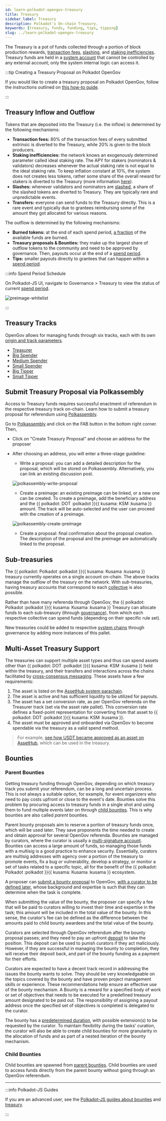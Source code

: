 ```yaml
---
id: learn-polkadot-opengov-treasury
title: Treasury
sidebar_label: Treasury
description: Polkadot's On-chain Treasury.
keywords: [treasury, funds, funding, tips, tipping]
slug: ../learn-polkadot-opengov-treasury
---
```


The Treasury is a pot of funds collected through a portion of block production rewards,
[transaction fees](./learn-transactions.md#transaction-fees), [slashing](./learn-offenses.md), and
[staking inefficiencies](./learn-inflation.md). Treasury funds are held in a
[system account](./learn-account-advanced.md#system-accounts) that cannot be controlled by any
external account; only the system internal logic can access it.

:::tip Creating a Treasury Proposal on Polkadot OpenGov

If you would like to create a treasury proposal on Polkadot OpenGov, follow the instructions
outlined on [this how-to guide](./learn-guides-treasury.md#creating-a-treasury-proposal).

:::

## Treasury Inflow and Outflow

Tokens that are deposited into the Treasury (i.e. the inflow) is determined by the following
mechanisms:

- **Transaction fees:** 80% of the transaction fees of every submitted extrinsic is diverted to the
  Treasury, while 20% is given to the block producers.
- **Staking inefficiencies:** the network knows an exogenously determined parameter called ideal
  staking rate. The APY for stakers (nominators & validators) decreases whenever the actual staking
  rate is not equal to the ideal staking rate. To keep inflation constant at 10%, the system does
  not creates less tokens, rather some share of the overall reward for stakers is diverted to the
  Treasury (more information
  [here](https://research.web3.foundation/Polkadot/overview/token-economics)).
- **Slashes:** whenever validators and nominators are [slashed](./learn-offenses.md), a share of the
  slashed tokens are diverted to Treasury. They are typically rare and unpredictable events.
- **Transfers:** everyone can send funds to the Treasury directly. This is a rare event and
  typically due to grantees reimbursing some of the amount they got allocated for various reasons.

The outflow is determined by the following mechanisms:

- **Burned tokens:** at the end of each spend period,
  [a fraction](../general/chain-state-values.md#treasury-burn-factor) of the available funds are
  burned.
- **Treasury proposals & Bounties:** they make up the largest share of outflow tokens to the
  community and need to be approved by governance. Then, payouts occur at the end of a
  [spend period](../general/glossary.md#spend-period).
- **Tips:** smaller payouts directly to grantees that can happen within a
  [spend period](../general/glossary.md#spend-period).

:::info Spend Period Schedule

On Polkadot-JS UI, navigate to Governance > Treasury to view the status of current
[spend period](../general/glossary.md#spend-period).

![preimage-whitelist](../assets/treasury/treasury-spend-period.png)

:::

## Treasury Tracks

OpenGov allows for managing funds through six tracks, each with its own
[origin and track parameters](./learn-polkadot-opengov-origins.md#origins-and-tracks-info).

- [Treasurer](./learn-polkadot-opengov-origins.md#treasurer)
- [Big Spender](./learn-polkadot-opengov-origins.md#big-spender)
- [Medium Spender](./learn-polkadot-opengov-origins.md#medium-spender)
- [Small Spender](./learn-polkadot-opengov-origins.md#small-spender)
- [Big Tipper](./learn-polkadot-opengov-origins.md#big-tipper)
- [Small Tipper](./learn-polkadot-opengov-origins.md#small-tipper)

## Submit Treasury Proposal via Polkassembly

Access to Treasury funds requires successful enactment of referendum in the respective treasury
track on-chain. Learn how to submit a treasury proposal for referendum using
[Polkassembly](../general/governance-apps.md).

Go to [Polkassembly](https://polkadot.polkassembly.io/opengov) and click on the FAB button in the
bottom right corner. Then,

- Click on "Create Treasury Proposal" and choose an address for the proposer
- After choosing an address, you will enter a three-stage guideline:

  - Write a proposal: you can add a detailed description for the proposal, which will be stored on
    Polkassembly. Alternatively, you can link an existing discussion post.

  ![polkassembly-write-proposal](../assets/polkassembly-write-proposal.png)

  - Create a preimage: an existing preimage can be linked, or a new one can be created. To create a
    preimage, add the beneficiary address and the
    {{ polkadot: DOT :polkadot }}{{ kusama: KSM :kusama }} amount. The track will be auto-selected
    and the user can proceed with the creation of a preimage.

  ![polkassembly-create-preimage](../assets/polkassembly-create-preimage.png)

  - Create a proposal: final confirmation about the proposal creation. The description of the
    proposal and the preimage are automatically linked to the proposal.

## Sub-treasuries

The {{ polkadot: Polkadot :polkadot }}{{ kusama: Kusama :kusama }} treasury currently operates on a
single account on-chain. The above tracks manage the outflow of the treasury on the network. With
_sub_-treasuries, having treasury accounts that correspond to each
[collective](./learn-system-chains#collectives) is also possible.

Rather than have many referenda through OpenGov, the
{{ polkadot: Polkadot :polkadot }}{{ kusama: Kusama :kusama }} Treasury can allocate funds to each
sub-treasury (through [governance](./learn-polkadot-opengov)), from which each respective collective
can spend funds (depending on their specific rule set).

New treasuries could be added to respective
[system chains](./learn-system-chains#existing-system-chains) through governance by adding more
instances of this pallet.

## Multi-Asset Treasury Support

The treasuries can support multiple asset types and thus can spend assets other than
{{ polkadot: DOT :polkadot }}{{ kusama: KSM :kusama }} held within the treasury, and their transfers
and interactions across the chains facilitated by [cross-consensus messaging](./learn-xcm.md). These
assets have a few requirements:

1. The asset is listed on the [AssetHub system parachain](https://assethub-polkadot.subscan.io/).
2. The asset is active and has sufficient liquidity to be utilized for payouts.
3. The asset has a set conversion rate, as per OpenGov referenda on the Treasurer track (set via the
   asset rate pallet). This conversion rate defines a fixed-point representation for converting from
   that asset to {{ polkadot: DOT :polkadot }}{{ kusama: KSM :kusama }}.
4. The asset must be approved and onboarded via OpenGov to become spendable via the treasury as a
   valid spend method.

> For example,
> [see how USDT became approved as an asset on AssetHub](https://forum.polkadot.network/t/multi-asset-treasury-and-milestone-based-spends/6780),
> which can be used in the treasury.

## Bounties

### Parent Bounties

Getting treasury funding through OpenGov, depending on which treasury track you submit your
referendum, can be a long and uncertain process. This is not always a suitable option, for example,
for event organizers who need to pay costs upfront or close to the event's date. Bounties solve this
problem by procuring access to treasury funds in a single shot and using them to fund multiple
events later on through [child bounties](#child-bounties). This is why bounties are also called
_parent_ bounties.

Parent bounty proposals aim to reserve a portion of treasury funds once, which will be used later.
They save proponents the time needed to create and obtain approval for several OpenGov referenda.
Bounties are managed by curators, where the curator is usually a
[multi-signature account](./learn-account-multisig.md). Bounties can access a large amount of funds,
so managing those funds with a multisig is a good practice to enhance security. Essentially,
curators are multisig addresses with agency over a portion of the treasury to promote events, fix a
bug or vulnerability, develop a strategy, or monitor a set of tasks related to a specific topic, all
for the benefit of the {{ polkadot: Polkadot :polkadot }}{{ kusama: Kusama :kusama }} ecosystem.

A proposer can [submit a bounty proposal](./learn-guides-bounties.md#submit-a-bounty-proposal) to
OpenGov,
[with a curator to be defined later](./learn-guides-bounties.md#assign-a-curator-to-a-bounty), whose
background and expertise is such that they can determine when the task is complete.

When submitting the value of the bounty, the proposer can specify a fee that will be paid to
curators willing to invest their time and expertise in the task; this amount will be included in the
total value of the bounty. In this sense, the curator's fee can be defined as the difference between
the amounts paid to child bounty awardees and the total value of the bounty.

Curators are selected through OpenGov referendum after the bounty proposal passes; and they need to
pay an upfront [deposit](../general/chain-state-values.md#bounty-curator-deposit) to take the
position. This deposit can be used to punish curators if they act maliciously. However, if they are
successful in managing the bounty to completion, they will receive their deposit back, and part of
the bounty funding as a payment for their efforts.

Curators are expected to have a decent track record in addressing the issues the bounty wants to
solve. They should be very knowledgeable on the topics covered by the bounty and have proven project
management skills or experience. These recommendations help ensure an effective use of the bounty
mechanism. A Bounty is a reward for a specified body of work or set of objectives that needs to be
executed for a predefined treasury amount designated to be paid out. The responsibility of assigning
a payout address once the specified set of objectives is completed is delegated to the curator.

The bounty has a [predetermined duration](../general/chain-state-values.md#bounty-duration), with
possible extension(s) to be requested by the curator. To maintain flexibility during the tasks’
curation, the curator will also be able to create child bounties for more granularity in the
allocation of funds and as part of a nested iteration of the bounty mechanism.

### Child Bounties

Child bounties are spawned from [parent bounties](#parent-bounties). Child bounties are used to
access funds directly from the parent bounty without going through an OpenGov referendum.

---

:::info Polkadot-JS Guides

If you are an advanced user, see the [Polkadot-JS guides about bounties](./learn-guides-bounties.md)
and [treasury](./learn-guides-treasury.md).

:::
